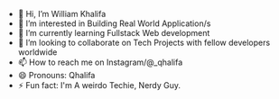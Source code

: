 - 👋 Hi, I’m William Khalifa
- 👀 I’m interested in Building Real World Application/s 
- 🌱 I’m currently learning Fullstack Web development
- 💞️ I’m looking to collaborate on Tech Projects with fellow developers worldwide
- 📫 How to reach me on Instagram/@_qhalifa
- 😄 Pronouns: Qhalifa
- ⚡ Fun fact: I'm A weirdo Techie, Nerdy Guy. 

<!---
William-Khalifa-Stephen/William-Khalifa-Stephen is a ✨ special ✨ repository because its `README.md` (this file) appears on your GitHub profile.
You can click the Preview link to take a look at your changes.
--->
